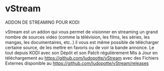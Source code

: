 # vStream
ADDON DE STREAMING POUR KODI

vStream est un addon qui vous permet de visionner en streaming un grand nombre de sources video 
(comme la télévision, les films, les séries, les mangas, les documentaires, etc..) il vous est même possible 
de télécharger certaine source, de les mettre en favoris ou de voir la bande annonce.
Le tout depuis KODI avec son Dépôt et son Patch régulièrement Mis à Jour en téléchargement au https://github.com/ludopotte/vStream
avec des Fichiers Externes disponible au https://github.com/ludopotte/vStream/releases
